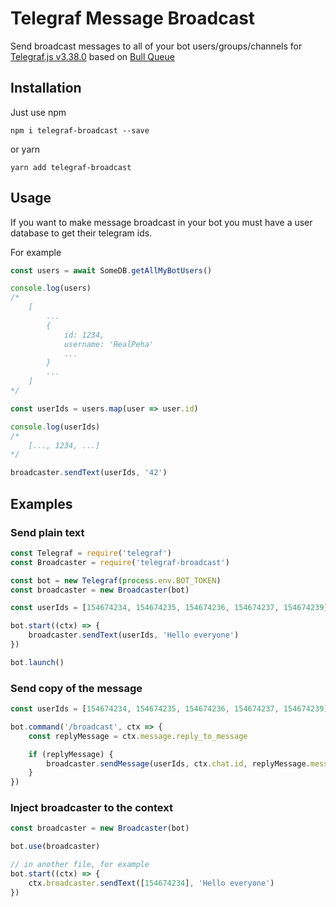 # Telegraf Message Broadcast
Send broadcast messages to all of your bot users/groups/channels for [Telegraf.js v3.38.0](https://github.com/telegraf/telegraf/tree/3.38.0) based on [Bull Queue](https://github.com/OptimalBits/bull)

## Installation
Just use npm

    npm i telegraf-broadcast --save
    
or yarn

    yarn add telegraf-broadcast

## Usage
If you want to make message broadcast in your bot you must have a user database to get their telegram ids.

For example

```js
const users = await SomeDB.getAllMyBotUsers()

console.log(users)
/*
    [
        ...
        {
            id: 1234,
            username: 'RealPeha'
            ...
        }
        ...
    ]
*/

const userIds = users.map(user => user.id)

console.log(userIds)
/*
    [..., 1234, ...]
*/

broadcaster.sendText(userIds, '42')
```

## Examples

### Send plain text

```javascript
const Telegraf = require('telegraf')
const Broadcaster = require('telegraf-broadcast')

const bot = new Telegraf(process.env.BOT_TOKEN)
const broadcaster = new Broadcaster(bot)

const userIds = [154674234, 154674235, 154674236, 154674237, 154674239]

bot.start((ctx) => {
    broadcaster.sendText(userIds, 'Hello everyone')
})

bot.launch()
```

### Send copy of the message

```javascript
const userIds = [154674234, 154674235, 154674236, 154674237, 154674239]

bot.command('/broadcast', ctx => {
    const replyMessage = ctx.message.reply_to_message

    if (replyMessage) {
        broadcaster.sendMessage(userIds, ctx.chat.id, replyMessage.message_id)
    }
})
```

### Inject broadcaster to the context
```javascript
const broadcaster = new Broadcaster(bot)

bot.use(broadcaster)

// in another file, for example
bot.start((ctx) => {
    ctx.broadcaster.sendText([154674234], 'Hello everyone')
})
```
